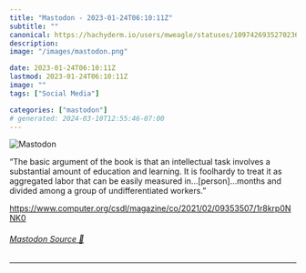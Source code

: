 ```yaml
---
title: "Mastodon - 2023-01-24T06:10:11Z"
subtitle: ""
canonical: https://hachyderm.io/users/mweagle/statuses/109742693527023692
description:
image: "/images/mastodon.png"

date: 2023-01-24T06:10:11Z
lastmod: 2023-01-24T06:10:11Z
image: ""
tags: ["Social Media"]

categories: ["mastodon"]
# generated: 2024-03-10T12:55:46-07:00
---
```

![Mastodon](/images/mastodon.png)

<p>“The basic argument of the book is that an intellectual task involves a substantial amount of education and learning. It is foolhardy to treat it as aggregated labor that can be easily measured in…[person]…months and divided among a group of undifferentiated workers.”</p><p><a href="https://www.computer.org/csdl/magazine/co/2021/02/09353507/1r8krp0NNK0" target="_blank" rel="nofollow noopener noreferrer" translate="no"><span class="invisible">https://www.</span><span class="ellipsis">computer.org/csdl/magazine/co/</span><span class="invisible">2021/02/09353507/1r8krp0NNK0</span></a></p>


###### [Mastodon Source 🐘](https://hachyderm.io/@mweagle/109742693527023692)

___
